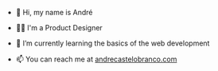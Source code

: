 - 👋 Hi, my name is André
- 👨‍💻 I'm a Product Designer
- 🌱 I’m currently learning the basics of the web development

- 📫 You can reach me at <a href="https://andrecastelobranco.com">andrecastelobranco.com</a> 

<!---
andrecastelobranco/andrecastelobranco is a ✨ special ✨ repository because its `README.md` (this file) appears on your GitHub profile.
You can click the Preview link to take a look at your changes.
--->
